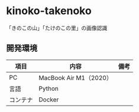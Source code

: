 # kinoko-takenoko
「きのこの山」「たけのこの里」の画像認識

## 開発環境
|項目|内容|備考|
|---|---|---|
|PC|MacBook Air M1（2020）||
|言語|Python||
|コンテナ|Docker||
